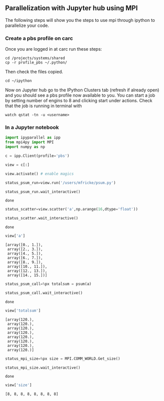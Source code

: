 ## Parallelization with Jupyter hub using MPI

The following steps will show you the steps to use mpi through ipython to parallelize your code. 

### Create a pbs profile on carc 

Once you are logged in at carc run these steps:

```
cd /projects/systems/shared
cp -r profile_pbs ~/.python/
```

Then check the files copied. 

```
cd ~/ipython
```

Now on Jupyter hub go to the IPython Clusters tab (refresh if already open) and you should see a pbs profile now available to you. 
You can start a job by setting number of engins to 8 and clicking start under actions. Check that the job is running in terminal with 

```
watch qstat -tn -u <username>
```


### In a Jupyter notebook

```python
import ipyparallel as ipp
from mpi4py import MPI
import numpy as np
```


```python
c = ipp.Client(profile='pbs')
```


```python
view = c[:]
```


```python
view.activate() # enable magics
```


```python
status_psum_run=view.run('/users/mfricke/psum.py')
```


```python
status_psum_run.wait_interactive()
```

    
    done



```python
status_scatter=view.scatter('a',np.arange(16,dtype='float'))
```


```python
status_scatter.wait_interactive()
```

    
    done



```python
view['a']
```




    [array([0., 1.]),
     array([2., 3.]),
     array([4., 5.]),
     array([6., 7.]),
     array([8., 9.]),
     array([10., 11.]),
     array([12., 13.]),
     array([14., 15.])]




```python
status_psum_call=%px totalsum = psum(a)
```


```python
status_psum_call.wait_interactive()
```

    
    done



```python
view['totalsum']
```




    [array(120.),
     array(120.),
     array(120.),
     array(120.),
     array(120.),
     array(120.),
     array(120.),
     array(120.)]




```python
status_mpi_size=%px size = MPI.COMM_WORLD.Get_size()
```


```python
status_mpi_size.wait_interactive()
```

    
    done



```python
view['size']
```




    [8, 8, 8, 8, 8, 8, 8, 8]




```python

```
